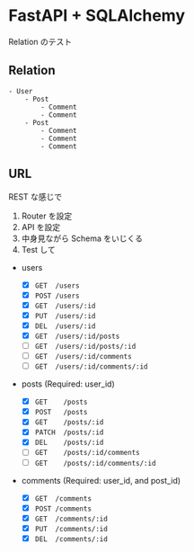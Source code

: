 # FastAPI + SQLAlchemy

Relation のテスト

## Relation

```
- User
    - Post
        - Comment
        - Comment
    - Post
        - Comment
        - Comment
        - Comment
```

## URL

REST な感じで

1. Router を設定
2. API を設定
3. 中身見ながら Schema をいじくる
4. Test して

- users

  - [x] `GET  /users`
  - [x] `POST /users`
  - [x] `GET  /users/:id`
  - [x] `PUT  /users/:id`
  - [x] `DEL  /users/:id`
  - [x] `GET  /users/:id/posts`
  - [ ] `GET  /users/:id/posts/:id`
  - [ ] `GET  /users/:id/comments`
  - [ ] `GET  /users/:id/comments/:id`

- posts (Required: user_id)

  - [x] `GET    /posts`
  - [x] `POST   /posts`
  - [x] `GET    /posts/:id`
  - [x] `PATCH  /posts/:id`
  - [x] `DEL    /posts/:id`
  - [ ] `GET    /posts/:id/comments`
  - [ ] `GET    /posts/:id/comments/:id`

- comments (Required: user_id, and post_id)

  - [x] `GET  /comments`
  - [x] `POST /comments`
  - [x] `GET  /comments/:id`
  - [x] `PUT  /comments/:id`
  - [x] `DEL  /comments/:id`
